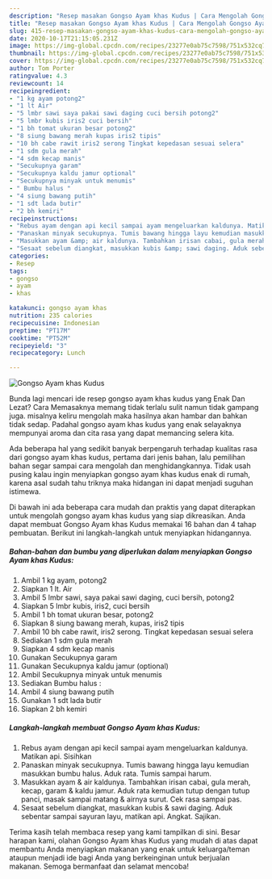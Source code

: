 ```yaml
---
description: "Resep masakan Gongso Ayam khas Kudus | Cara Mengolah Gongso Ayam khas Kudus Yang Sempurna"
title: "Resep masakan Gongso Ayam khas Kudus | Cara Mengolah Gongso Ayam khas Kudus Yang Sempurna"
slug: 415-resep-masakan-gongso-ayam-khas-kudus-cara-mengolah-gongso-ayam-khas-kudus-yang-sempurna
date: 2020-10-17T21:15:05.231Z
image: https://img-global.cpcdn.com/recipes/23277e0ab75c7598/751x532cq70/gongso-ayam-khas-kudus-foto-resep-utama.jpg
thumbnail: https://img-global.cpcdn.com/recipes/23277e0ab75c7598/751x532cq70/gongso-ayam-khas-kudus-foto-resep-utama.jpg
cover: https://img-global.cpcdn.com/recipes/23277e0ab75c7598/751x532cq70/gongso-ayam-khas-kudus-foto-resep-utama.jpg
author: Tom Porter
ratingvalue: 4.3
reviewcount: 14
recipeingredient:
- "1 kg ayam potong2"
- "1 lt Air"
- "5 lmbr sawi saya pakai sawi daging cuci bersih potong2"
- "5 lmbr kubis iris2 cuci bersih"
- "1 bh tomat ukuran besar potong2"
- "8 siung bawang merah kupas iris2 tipis"
- "10 bh cabe rawit iris2 serong Tingkat kepedasan sesuai selera"
- "1 sdm gula merah"
- "4 sdm kecap manis"
- "Secukupnya garam"
- "Secukupnya kaldu jamur optional"
- "Secukupnya minyak untuk menumis"
- " Bumbu halus "
- "4 siung bawang putih"
- "1 sdt lada butir"
- "2 bh kemiri"
recipeinstructions:
- "Rebus ayam dengan api kecil sampai ayam mengeluarkan kaldunya. Matikan api. Sisihkan"
- "Panaskan minyak secukupnya. Tumis bawang hingga layu kemudian masukkan bumbu halus. Aduk rata. Tumis sampai harum."
- "Masukkan ayam &amp; air kaldunya. Tambahkan irisan cabai, gula merah, kecap, garam &amp; kaldu jamur. Aduk rata kemudian tutup dengan tutup panci, masak sampai matang &amp; airnya surut. Cek rasa sampai pas."
- "Sesaat sebelum diangkat, masukkan kubis &amp; sawi daging. Aduk sebentar sampai sayuran layu, matikan api. Angkat. Sajikan."
categories:
- Resep
tags:
- gongso
- ayam
- khas

katakunci: gongso ayam khas 
nutrition: 235 calories
recipecuisine: Indonesian
preptime: "PT17M"
cooktime: "PT52M"
recipeyield: "3"
recipecategory: Lunch

---
```



![Gongso Ayam khas Kudus](https://img-global.cpcdn.com/recipes/23277e0ab75c7598/751x532cq70/gongso-ayam-khas-kudus-foto-resep-utama.jpg)

Bunda lagi mencari ide resep gongso ayam khas kudus yang Enak Dan Lezat? Cara Memasaknya memang tidak terlalu sulit namun tidak gampang juga. misalnya keliru mengolah maka hasilnya akan hambar dan bahkan tidak sedap. Padahal gongso ayam khas kudus yang enak selayaknya mempunyai aroma dan cita rasa yang dapat memancing selera kita.



Ada beberapa hal yang sedikit banyak berpengaruh terhadap kualitas rasa dari gongso ayam khas kudus, pertama dari jenis bahan, lalu pemilihan bahan segar sampai cara mengolah dan menghidangkannya. Tidak usah pusing kalau ingin menyiapkan gongso ayam khas kudus enak di rumah, karena asal sudah tahu triknya maka hidangan ini dapat menjadi suguhan istimewa.


Di bawah ini ada beberapa cara mudah dan praktis yang dapat diterapkan untuk mengolah gongso ayam khas kudus yang siap dikreasikan. Anda dapat membuat Gongso Ayam khas Kudus memakai 16 bahan dan 4 tahap pembuatan. Berikut ini langkah-langkah untuk menyiapkan hidangannya.

<!--inarticleads1-->

##### Bahan-bahan dan bumbu yang diperlukan dalam menyiapkan Gongso Ayam khas Kudus:

1. Ambil 1 kg ayam, potong2
1. Siapkan 1 lt. Air
1. Ambil 5 lmbr sawi, saya pakai sawi daging, cuci bersih, potong2
1. Siapkan 5 lmbr kubis, iris2, cuci bersih
1. Ambil 1 bh tomat ukuran besar, potong2
1. Siapkan 8 siung bawang merah, kupas, iris2 tipis
1. Ambil 10 bh cabe rawit, iris2 serong. Tingkat kepedasan sesuai selera
1. Sediakan 1 sdm gula merah
1. Siapkan 4 sdm kecap manis
1. Gunakan Secukupnya garam
1. Gunakan Secukupnya kaldu jamur (optional)
1. Ambil Secukupnya minyak untuk menumis
1. Sediakan  Bumbu halus :
1. Ambil 4 siung bawang putih
1. Gunakan 1 sdt lada butir
1. Siapkan 2 bh kemiri




<!--inarticleads2-->

##### Langkah-langkah membuat Gongso Ayam khas Kudus:

1. Rebus ayam dengan api kecil sampai ayam mengeluarkan kaldunya. Matikan api. Sisihkan
1. Panaskan minyak secukupnya. Tumis bawang hingga layu kemudian masukkan bumbu halus. Aduk rata. Tumis sampai harum.
1. Masukkan ayam &amp; air kaldunya. Tambahkan irisan cabai, gula merah, kecap, garam &amp; kaldu jamur. Aduk rata kemudian tutup dengan tutup panci, masak sampai matang &amp; airnya surut. Cek rasa sampai pas.
1. Sesaat sebelum diangkat, masukkan kubis &amp; sawi daging. Aduk sebentar sampai sayuran layu, matikan api. Angkat. Sajikan.




Terima kasih telah membaca resep yang kami tampilkan di sini. Besar harapan kami, olahan Gongso Ayam khas Kudus yang mudah di atas dapat membantu Anda menyiapkan makanan yang enak untuk keluarga/teman ataupun menjadi ide bagi Anda yang berkeinginan untuk berjualan makanan. Semoga bermanfaat dan selamat mencoba!
